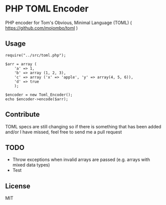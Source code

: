 PHP TOML Encoder
===============

PHP encoder for Tom's Obvious, Minimal Language (TOML) ( https://github.com/mojombo/toml )


Usage
-----

```
require("../src/toml.php");

$arr = array (
	'a' => 1,
	'b' => array (1, 2, 3),
	'c' => array ('x' => 'apple', 'y' => array(4, 5, 6)),
	'd' => true
	);

$encoder = new Toml_Encoder();
echo $encoder->encode($arr);
```


Contribute
----------

TOML specs are still changing so if there is something that has been added and/or I have missed, feel free to send me a pull request


TODO
----

- Throw exceptions when invalid arrays are passed (e.g. arrays with mixed data types)
- Test


License
-------

MIT